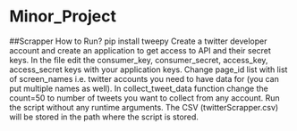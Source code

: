 # Minor_Project

##Scrapper 
How to Run?
pip install tweepy
Create a twitter developer account and create an application to get access to API and their secret keys.
In the file edit the consumer_key, consumer_secret, access_key, access_secret keys with your application keys.
Change page_id list with list of screen_names i.e. twitter accounts you need to have data for (you can put multiple names as well).
In collect_tweet_data function change the count=50 to number of tweets you want to collect from any account.
Run the script without any runtime arguments.
The CSV (twitterScrapper.csv) will be stored in the path where the script is stored.
